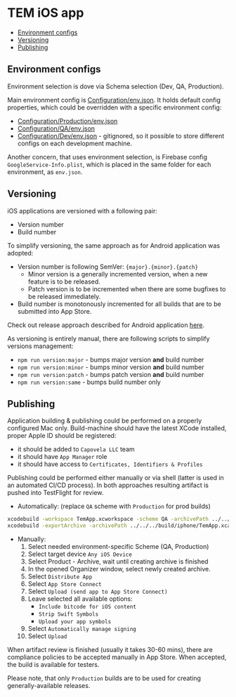 # TEM iOS app

- [Environment configs](#environment-configs)
- [Versioning](#versioning)
- [Publishing](#publishing)

## Environment configs

Environment selection is dove via Schema selection (Dev, QA, Production).

Main environment config is [Configuration/env.json](./TemApp/Configuration/env.json). It holds default config properties, which could be overridden with a specific environment config:
- [Configuration/Production/env.json](./TemApp/Configuration/Production/env.json)
- [Configuration/QA/env.json](./TemApp/Configuration/QA/env.json)
- [Configuration/Dev/env.json](./TemApp/Configuration/Dev/env.json) - gitignored, so it possible to store different configs on each development machine.

Another concern, that uses environment selection, is Firebase config `GoogleService-Info.plist`, which is placed in the same folder for each environment, as `env.json`.

## Versioning

iOS applications are versioned with a following pair:
- Version number
- Build number

To simplify versioning, the same approach as for Android application was adopted:
- Version number is following SemVer: `{major}.{minor}.{patch}`
  - Minor version is a generally incremented version, when a new feature is to be released.
  - Patch version is to be incremented when there are some bugfixes to be released immediately.
- Build number is monotonously incremented for all builds that are to be submitted into App Store.

Check out release approach described for Android application [here](../android/readme.md#release-approach).

As versioning is entirely manual, there are following scripts to simplify versions management:
- `npm run version:major` - bumps major version **and** build number
- `npm run version:minor` - bumps minor version **and** build number
- `npm run version:patch` - bumps patch version **and** build number
- `npm run version:same` - bumps build number only

## Publishing

Application building & publishing could be performed on a properly configured Mac only. Build-machine should have the latest XCode installed, proper Apple ID should be registered:
- it should be added to `Capovela LLC` team
- it should have `App Manager` role
- it should have access to `Certificates, Identifiers & Profiles`

Publishing could be performed either manually or via shell (latter is used in an automated CI/CD process). In both approaches resulting artifact is pushed into TestFlight for review.

- Automatically: (replace `QA` scheme with `Production` for prod builds)

```bash
xcodebuild -workspace TemApp.xcworkspace -scheme QA -archivePath ../../../build/iphone/TemApp.xcarchive -quiet archive
xcodebuild -exportArchive -archivePath ../../../build/iphone/TemApp.xcarchive -exportOptionsPlist UploadBundle.plist -quiet -allowProvisioningUpdates
```

- Manually:
  1. Select needed environment-specific Scheme (QA, Production)
  2. Select target device `Any iOS Device`
  3. Select Product - Archive, wait until creating archive is  finished
  4. In the opened Organizer window, select newly created archive.
  5. Select `Distribute App`
  6. Select `App Store Connect`
  7. Select `Upload (send app to App Store Connect)`
  8. Leave selected all available options:
      - `Include bitcode for iOS content`
      - `Strip Swift Symbols`
      - `Upload your app symbols`
  9. Select `Automatically manage signing`
  10. Select `Upload`

When artifact review is finished (usually it takes 30-60 mins), there are compliance policies to be accepted manually in App Store. When accepted, the build is available for testers.

Please note, that only `Production` builds are to be used for creating generally-available releases.
